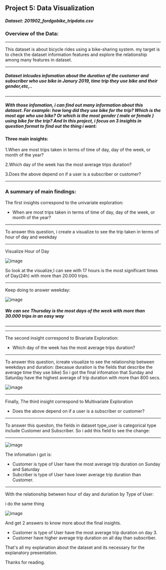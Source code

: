 ## Project 5: Data Visualization
##### Dataset: 201902_fordgobike_tripdata.csv



### Overview of the Data:
---
This dataset is about bicycle rides using a bike-sharing system. my target is to check the dataset information features and explore the relationship among many features in dataset.

---
##### Dataset inlcudes infomation about the duration of the customer and subscriber who use bike in Janury 2019, time trip they use bike and their gender,etc,..
---
##### With those infomation, i can find out many information about this dataset. For example: how long did they use bike for the trip? Which is the most age who use bike? Or which is the most gender ( male or female ) using bike for the trip? And In this project, i focus on 3 insights in question format to find out the thing i want:

#### Three main insights:
1.When are most trips taken in terms of time of day, day of the week, or month of the year?

2.Which day of the week has the most average trips duration?

3.Does the above depend on if a user is a subscriber or customer?


---
### A summary of main findings:

The first insights correspond to the univariate exploration:
- When are most trips taken in terms of time of day, day of the week, or month of the year?
---
To answer this question, i create a visualize to see the trip taken in terms of hour of day and weekday

---
Visualize Hour of Day


![image](https://user-images.githubusercontent.com/68053596/135077711-a7e09b2c-a019-4bea-904e-ae430ca62b3e.png)

So look at the visualize,I can see with 17 hours is the most significant times of Day(24h) with more than 20.000 trips.

---
Keep doing to answer weekday:

![image](https://user-images.githubusercontent.com/68053596/135077757-3614377c-0e6c-40f4-a589-a2e98949ef43.png)


##### We can see Thursday is the most days of the week with more than 30.000 trips in an easy way
---
---

The second insight correspond to Bivariate Exploration:
- Which day of the week has the most average trips duration?
---
To answer this question, icreate visualize to see the relationship between weekdays and duration: (becasue duration is the fields that describe the average time they use bike)
So i got the final infomation that Sunday and Saturday have the highest average of trip duration with more than 800 secs.

![image](https://user-images.githubusercontent.com/68053596/135077781-cf558ea5-7af1-41e2-95a6-122ecbdb38e3.png)



---

Finally, The third insight correspond to Multivariate Exploration
- Does the above depend on if a user is a subscriber or customer?
---
To answer this quesiton, the fields in dataset type_user is categorical type include Customer and Subscriber. So i add this field to see the change:

---

![image](https://user-images.githubusercontent.com/68053596/135077806-7b0140d6-2042-4d61-ba2d-ac20e97f0218.png)

The infomation i got is:
-  Customer is type of User have the most average trip duration on Sunday and Saturday
- Subcriber is type of User have lower average trip duration than Customer.

---
With the relationship between hour of day and duriation by Type of User:

i do the same thing

![image](https://user-images.githubusercontent.com/68053596/135077842-8f98079f-f97e-4435-8bc6-9356e906ac01.png)

And get 2 answers to know more about the final insights.
- Customer is type of User have the most average trip duration on day 3.
- Customer have higher average trip duration on all day than subscriber.

That's all my explanation about the dataset and its necessary for the explanatory presentation.

Thanks for reading.
